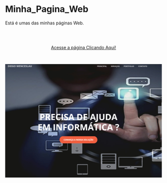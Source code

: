 # Minha_Pagina_Web
Está é umas das minhas páginas Web.

<br/>
<br/>

<p align="center"><a href="https://wenceslau93.github.io/Minha_Pagina_Web/">Acesse a página Clicando Aqui!</a></p>

<br/>

<p align="center">
<img src="https://github.com/Wenceslau93/Minha_Pagina_Web/blob/main/MyWeb.PNG" alt="some text">
</center></p>
